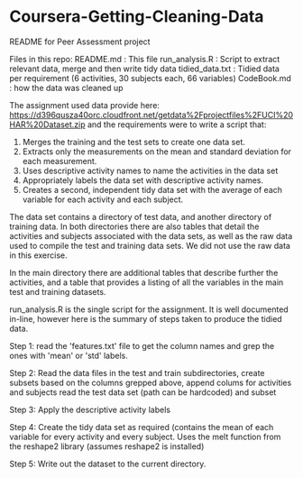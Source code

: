 Coursera-Getting-Cleaning-Data
==============================
README for Peer Assessment project

Files in this repo:
README.md : This file
run_analysis.R : Script to extract relevant data, merge and then write tidy data
tidied_data.txt : Tidied data per requirement (6 activities, 30 subjects each, 66 variables)
CodeBook.md : how the data was cleaned up

The assignment used data provide here:
https://d396qusza40orc.cloudfront.net/getdata%2Fprojectfiles%2FUCI%20HAR%20Dataset.zip 
and the requirements were to write a script that:
1) Merges the training and the test sets to create one data set.
2) Extracts only the measurements on the mean and standard deviation for each measurement. 
3) Uses descriptive activity names to name the activities in the data set
4) Appropriately labels the data set with descriptive activity names. 
5) Creates a second, independent tidy data set with the average of each variable for each activity and each subject. 

The data set contains a directory of test data, and another directory of training data. In both directories there are also tables that detail the activities and subjects associated with the data sets, as well as the raw data used to compile the test and training data sets. We did not use the raw data in this exercise. 

In the main directory there are additional tables that describe further the activities, and a table that provides a listing of all the variables in the main test and training datasets.

run_analysis.R is the single script for the assignment. It is well documented in-line, however here
is the summary of steps taken to produce the tidied data.

Step 1: read the 'features.txt' file to get the column names and grep the ones with 'mean' or 'std' labels.

Step 2: Read the data files in the test and train subdirectories, create subsets based on the columns grepped above, append colums for activities and subjects read the test data set (path can be hardcoded) and subset

Step 3: Apply the descriptive activity labels

Step 4: Create the tidy data set as required (contains the mean of each variable for every activity and every subject. Uses the melt function from the reshape2 library (assumes reshape2 is installed)

Step 5: Write out the dataset to the current directory.





